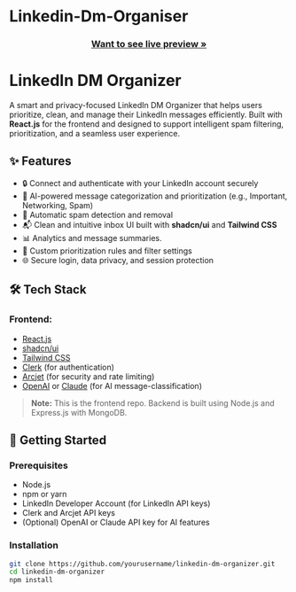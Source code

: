 # Linkedin-Dm-Organiser

<h3 align="center"><a href="https://v0-react-node-js-website-pw.vercel.app/"><strong>Want to see live preview »</strong></a></h3>
 
# LinkedIn DM Organizer

A smart and privacy-focused LinkedIn DM Organizer that helps users prioritize, clean, and manage their LinkedIn messages efficiently. Built with **React.js** for the frontend and designed to support intelligent spam filtering, prioritization, and a seamless user experience.

## ✨ Features

- 🔒 Connect and authenticate with your LinkedIn account securely
- 🧠 AI-powered message categorization and prioritization (e.g., Important, Networking, Spam)
- 🚫 Automatic spam detection and removal
- 📬 Clean and intuitive inbox UI built with **shadcn/ui** and **Tailwind CSS**
- 📊 Analytics and message summaries.
- 🔧 Custom prioritization rules and filter settings
- 🌐 Secure login, data privacy, and session protection

## 🛠️ Tech Stack

### Frontend:
- [React.js](https://reactjs.org/)
- [shadcn/ui](https://ui.shadcn.com/)
- [Tailwind CSS](https://tailwindcss.com/)
- [Clerk](https://clerk.dev/) (for authentication)
- [Arcjet](https://arcjet.com/) (for security and rate limiting)
- [OpenAI](https://openai.com/) or [Claude](https://claude.ai/) (for AI message-classification)

> **Note:** This is the frontend repo. Backend is built using Node.js and Express.js with MongoDB.

## 🚀 Getting Started

### Prerequisites

- Node.js 
- npm or yarn
- LinkedIn Developer Account (for LinkedIn API keys)
- Clerk and Arcjet API keys
- (Optional) OpenAI or Claude API key for AI features

### Installation

```bash
git clone https://github.com/yourusername/linkedin-dm-organizer.git
cd linkedin-dm-organizer
npm install
